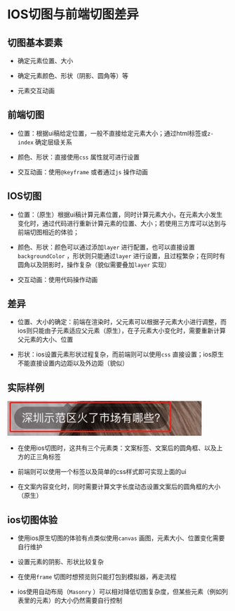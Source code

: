 # IOS切图与前端切图差异
## 切图基本要素

- 确定元素位置、大小

- 确定元素颜色、形状（阴影、圆角等）等

- 元素交互动画

## 前端切图

- 位置：根据ui稿给定位置，一般不直接给定元素大小；通过html标签或`z-index` 确定层级关系

- 颜色、形状：直接使用`css` 属性就可进行设置

- 交互动画：使用`@keyframe` 或者通过`js` 操作动画

## IOS切图

- 位置：（原生）根据ui稿计算元素位置，同时计算元素大小，在元素大小发生变化时，通过代码进行重新计算元素的位置、大小；若使用三方库可以达到与前端切图相近的体验；

- 颜色、形状：颜色可以通过添加`layer` 进行配置，也可以直接设置`backgroundColor` ，形状则只能通过`layer` 进行设置，且过程繁杂；在同时有圆角以及阴影时，操作复杂（貌似需要叠加`layer` 实现）

- 交互动画：使用代码操作动画

## 差异

- 位置、大小的确定：前端在渲染时，父元素可以根据子元素大小进行调整，而ios则只能由子元素适应父元素（原生），在子元素大小变化时，需要重新计算父元素的大小、位置

- 形状：ios设置元素形状过程复杂，而前端则可以使用`css` 直接设置；ios原生不能直接设置内边距以及外边距（貌似）

## 实际样例

![](/images/auto/IOS切图与前端切图差异/image1.png)

- 在使用ios切图时，这共有三个元素类：文案标签、文案后的圆角框、以及上方的正三角标签

- 前端则可以使用一个标签以及简单的css样式即可实现上面的ui

- 在文案内容变化时，同时需要计算文字长度动态设置文案后的圆角框的大小（原生）

## ios切图体验

- 使用ios原生切图的体验有点类似使用`canvas` 画图，元素大小、位置变化需要自行维护

- 设置元素的阴影、形状比较复杂

- 在使用`frame` 切图时想预览则只能打包到模拟器，再走流程

- ios使用自动布局（`Masonry` ）可以相对降低切图复杂度，但某些元素（例如列表里的元素）的大小仍然需要自行控制









